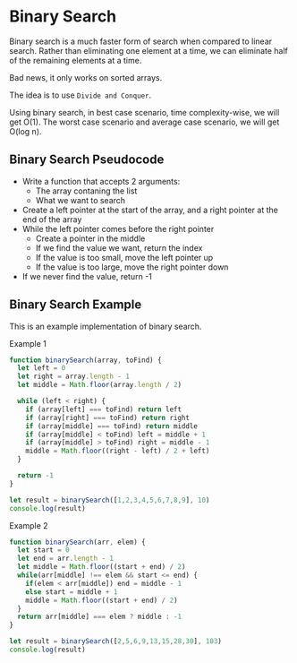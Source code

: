# Binary Search

Binary search is a much faster form of search when compared to linear search. Rather than eliminating one element at a time, we can eliminate half of the remaining  elements at a time.

Bad news, it only works on sorted arrays.

The idea is to use `Divide and Conquer`.

Using binary search, in best case scenario, time complexity-wise, we will get O(1). The worst case scenario and average case scenario, we will get O(log n).

## Binary Search Pseudocode

- Write a function that accepts 2 arguments:
  - The array contaning the list
  - What we want to search
- Create a left pointer at the start of the array, and a right pointer at the end of the array
- While the left pointer comes before the right pointer
  - Create a pointer in the middle
  - If we find the value we want, return the index
  - If the value is too small, move the left pointer up
  - If the value is too large, move the right pointer down
- If we never find the value, return -1

## Binary Search Example

This is an example implementation of binary search.

Example 1

```javascript
function binarySearch(array, toFind) {
  let left = 0
  let right = array.length - 1
  let middle = Math.floor(array.length / 2)

  while (left < right) {
    if (array[left] === toFind) return left
    if (array[right] === toFind) return right
    if (array[middle] === toFind) return middle
    if (array[middle] < toFind) left = middle + 1
    if (array[middle] > toFind) right = middle - 1
    middle = Math.floor((right - left) / 2 + left)
  }

  return -1
}

let result = binarySearch([1,2,3,4,5,6,7,8,9], 10)
console.log(result)
```

Example 2

```javascript
function binarySearch(arr, elem) {
  let start = 0
  let end = arr.length - 1
  let middle = Math.floor((start + end) / 2)
  while(arr[middle] !== elem && start <= end) {
    if(elem < arr[middle]) end = middle - 1
    else start = middle + 1
    middle = Math.floor((start + end) / 2)
  }
  return arr[middle] === elem ? middle : -1
}

let result = binarySearch([2,5,6,9,13,15,28,30], 103)
console.log(result)
```